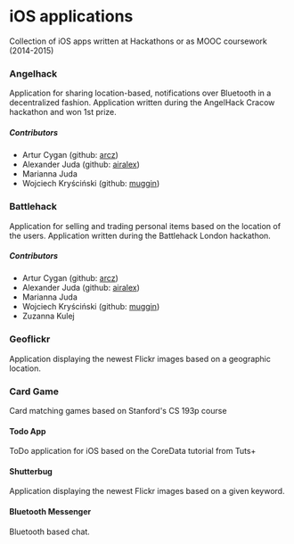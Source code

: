 # iOS applications
Collection of iOS apps written at Hackathons or as MOOC coursework (2014-2015)

### Angelhack
Application for sharing location-based, notifications over Bluetooth in a decentralized fashion. Application written during the AngelHack Cracow hackathon and won 1st prize.

##### Contributors
- Artur Cygan (github: [arcz](http://github.com/arcz))
- Alexander Juda (github: [airalex](http://github.com/airalex))
- Marianna Juda
- Wojciech Kryściński (github: [muggin](http://github.com/muggin))

### Battlehack
Application for selling and trading personal items based on the location of the users. Application written during the Battlehack London hackathon.

##### Contributors
- Artur Cygan (github: [arcz](http://github.com/arcz))
- Alexander Juda (github: [airalex](http://github.com/airalex))
- Marianna Juda
- Wojciech Kryściński (github: [muggin](http://github.com/muggin))
- Zuzanna Kulej

### Geoflickr
Application displaying the newest Flickr images based on a geographic location.

### Card Game
Card matching games based on Stanford's CS 193p course

#### Todo App
ToDo application for iOS based on the CoreData tutorial from Tuts+

#### Shutterbug
Application displaying the newest Flickr images based on a given keyword.

#### Bluetooth Messenger
Bluetooth based chat.
